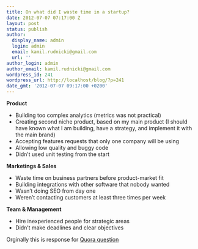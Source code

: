 ```yaml
---
title: On what did I waste time in a startup?
date: 2012-07-07 07:17:00 Z
layout: post
status: publish
author:
  display_name: admin
  login: admin
  email: kamil.rudnicki@gmail.com
  url: ''
author_login: admin
author_email: kamil.rudnicki@gmail.com
wordpress_id: 241
wordpress_url: http://localhost/blog/?p=241
date_gmt: '2012-07-07 09:17:00 +0200'
---
```


<p><span class="inline_editor_value"><strong>Product</strong></span></p>
<ul>
<li>Building too complex analytics (metrics was not practical)</li>
<li>Creating second niche product, based on my main product (I should have known what I am building, have a strategy, and implement it with the main brand)</li>
<li>Accepting features requests that only one company will be using</li>
<li>Allowing low quality and buggy code</li>
<li>Didn&#8217;t used unit testing from the start</li>
</ul>
<p><span class="inline_editor_value"><strong>Marketings &amp; Sales</strong><br /></span></p>
<ul>
<li>Waste time on business partners before product-market fit</li>
<li>Building integrations with other software that nobody wanted</li>
<li>Wasn&#8217;t doing SEO from day one</li>
<li>Weren&#8217;t contacting customers at least three times per week</li>
</ul>
<p><span class="inline_editor_value"><strong>Team &amp; Management</strong><br /></span></p>
<ul>
<li>Hire inexperienced people for strategic areas</li>
<li>Didn&#8217;t make deadlines and clear objectives</li>
</ul>
<p>Orginally this is response for <a href="http://www.quora.com/Startups/On-what-did-you-waste-time-in-a-startup">Quora question</a></p>
